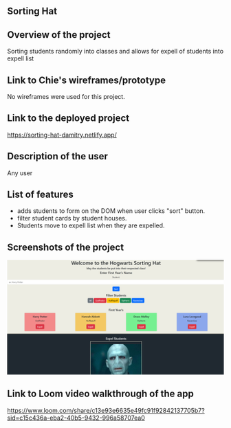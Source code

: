 ## Sorting Hat

## Overview of the project
Sorting students randomly into classes and allows for expell of students into expell list

## Link to Chie's wireframes/prototype
No wireframes were used for this project.

## Link to the deployed project
https://sorting-hat-damitry.netlify.app/

## Description of the user
Any user

## List of features
* adds students to form on the DOM when user clicks "sort" button.
* filter student cards by student houses.
* Students move to expell list when they are expelled.

## Screenshots of the project
<img width="1148" alt="Screenshot of website" src="Screenshot 2024-10-26 095515.png">

## Link to Loom video walkthrough of the app
https://www.loom.com/share/c13e93e6635e49fc91f92842137705b7?sid=c15c436a-eba2-40b5-9432-996a58707ea0